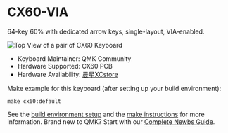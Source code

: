 # CX60-VIA

64-key 60% with dedicated arrow keys, single-layout, VIA-enabled.

![Top View of a pair of CX60 Keyboard](https://i.imgur.com/Q2YVuhd.jpeg)

* Keyboard Maintainer: QMK Community
* Hardware Supported: CX60 PCB
* Hardware Availability: [晨星XCstore](https://item.taobao.com/item.htm?id=641932740480)

Make example for this keyboard (after setting up your build environment):

    make cx60:default

See the [build environment setup](https://docs.qmk.fm/#/getting_started_build_tools) and the [make instructions](https://docs.qmk.fm/#/getting_started_make_guide) for more information. Brand new to QMK? Start with our [Complete Newbs Guide](https://docs.qmk.fm/#/newbs).

